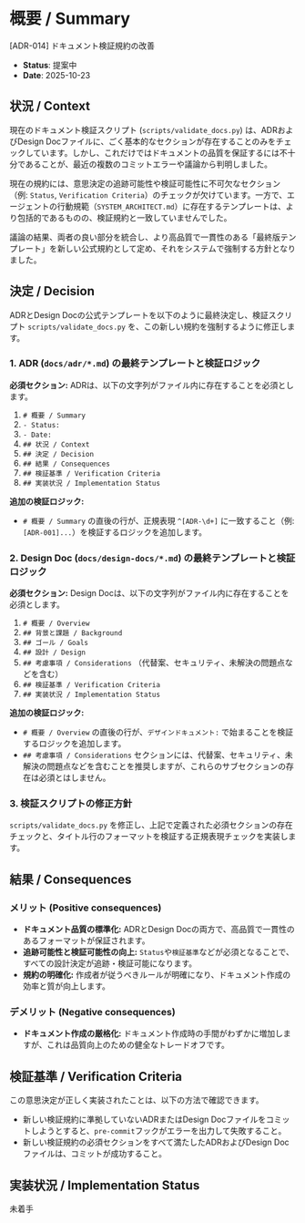 # 概要 / Summary
[ADR-014] ドキュメント検証規約の改善

- **Status**: 提案中
- **Date**: 2025-10-23

## 状況 / Context

現在のドキュメント検証スクリプト (`scripts/validate_docs.py`) は、ADRおよびDesign Docファイルに、ごく基本的なセクションが存在することのみをチェックしています。しかし、これだけではドキュメントの品質を保証するには不十分であることが、最近の複数のコミットエラーや議論から判明しました。

現在の規約には、意思決定の追跡可能性や検証可能性に不可欠なセクション（例: `Status`, `Verification Criteria`）のチェックが欠けています。一方で、エージェントの行動規範（`SYSTEM_ARCHITECT.md`）に存在するテンプレートは、より包括的であるものの、検証規約と一致していませんでした。

議論の結果、両者の良い部分を統合し、より高品質で一貫性のある「最終版テンプレート」を新しい公式規約として定め、それをシステムで強制する方針となりました。

## 決定 / Decision

ADRとDesign Docの公式テンプレートを以下のように最終決定し、検証スクリプト `scripts/validate_docs.py` を、この新しい規約を強制するように修正します。

### 1. ADR (`docs/adr/*.md`) の最終テンプレートと検証ロジック

**必須セクション:**
ADRは、以下の文字列がファイル内に存在することを必須とします。
1.  `# 概要 / Summary`
2.  `- Status:`
3.  `- Date:`
4.  `## 状況 / Context`
5.  `## 決定 / Decision`
6.  `## 結果 / Consequences`
7.  `## 検証基準 / Verification Criteria`
8.  `## 実装状況 / Implementation Status`

**追加の検証ロジック:**
- `# 概要 / Summary` の直後の行が、正規表現 `^[ADR-\d+]` に一致すること（例: `[ADR-001]...`）を検証するロジックを追加します。

### 2. Design Doc (`docs/design-docs/*.md`) の最終テンプレートと検証ロジック

**必須セクション:**
Design Docは、以下の文字列がファイル内に存在することを必須とします。
1.  `# 概要 / Overview`
2.  `## 背景と課題 / Background`
3.  `## ゴール / Goals`
4.  `## 設計 / Design`
5.  `## 考慮事項 / Considerations` （代替案、セキュリティ、未解決の問題点などを含む）
6.  `## 検証基準 / Verification Criteria`
7.  `## 実装状況 / Implementation Status`

**追加の検証ロジック:**
- `# 概要 / Overview` の直後の行が、`デザインドキュメント:` で始まることを検証するロジックを追加します。
- `## 考慮事項 / Considerations` セクションには、代替案、セキュリティ、未解決の問題点などを含むことを推奨しますが、これらのサブセクションの存在は必須とはしません。

### 3. 検証スクリプトの修正方針
`scripts/validate_docs.py` を修正し、上記で定義された必須セクションの存在チェックと、タイトル行のフォーマットを検証する正規表現チェックを実装します。

## 結果 / Consequences

### メリット (Positive consequences)

- **ドキュメント品質の標準化:** ADRとDesign Docの両方で、高品質で一貫性のあるフォーマットが保証されます。
- **追跡可能性と検証可能性の向上:** `Status`や`検証基準`などが必須となることで、すべての設計決定が追跡・検証可能になります。
- **規約の明確化:** 作成者が従うべきルールが明確になり、ドキュメント作成の効率と質が向上します。

### デメリット (Negative consequences)

- **ドキュメント作成の厳格化:** ドキュメント作成時の手間がわずかに増加しますが、これは品質向上のための健全なトレードオフです。

## 検証基準 / Verification Criteria

この意思決定が正しく実装されたことは、以下の方法で確認できます。

- 新しい検証規約に準拠していないADRまたはDesign Docファイルをコミットしようとすると、`pre-commit`フックがエラーを出力して失敗すること。
- 新しい検証規約の必須セクションをすべて満たしたADRおよびDesign Docファイルは、コミットが成功すること。

## 実装状況 / Implementation Status
未着手